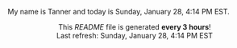 My name is Tanner and today is Sunday, January 28, 4:14 PM EST.

<p align="center">This <i>README</i> file is generated <b>every 3 hours</b>!</br>Last refresh: Sunday, January 28, 4:14 PM EST<br /></p>
